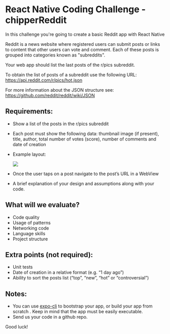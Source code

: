 # React Native Coding Challenge - chipperReddit

In this challenge you're going to create a basic Reddit app with React Native

Reddit is a news website where registered users can submit posts or links to content that other users can vote and comment. Each of these posts is grouped into categories known as "subreddits".

Your web app should list the last posts of the r/pics subreddit.

To obtain the list of posts of a subreddit use the following URL:
https://api.reddit.com/r/pics/hot.json

For more information about the JSON structure see:
https://github.com/reddit/reddit/wiki/JSON 

## Requirements:

* Show a list of the posts in the r/pics subreddit
* Each post must show the following data: thumbnail image (if present), title, author, total number of votes (score), number of comments and date of creation
* Example layout:

  ![](showcase.gif)
* Once the user taps on a post navigate to the post’s URL in a WebView
* A brief explanation of your design and assumptions along with your code.

## What will we evaluate?

- Code quality
- Usage of patterns
- Networking code
- Language skills
- Project structure

## Extra points (not required):

- Unit tests
- Date of creation in a relative format (e.g. “1 day ago”)
- Ability to sort the posts list (“top”, “new”, “hot” or “controversial”)


## Notes:

* You can use [expo-cli](https://expo.io/learn) to bootstrap your app, or build your app from scratch . Keep in mind that the app must be easily executable.
* Send us your code in a github repo.

Good luck!

